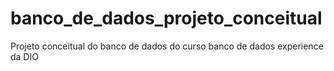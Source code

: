 # banco_de_dados_projeto_conceitual
Projeto conceitual do banco de dados do curso banco de dados experience da DIO
